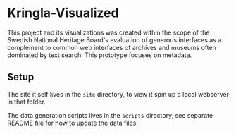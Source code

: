 # Kringla-Visualized

This project and its visualizations was created within the scope of the Swedish National Heritage Board's evaluation of generous interfaces as a complement to common web interfaces of archives and museums often dominated by text search. This prototype focuses on metadata.

## Setup

The site it self lives in the `site` directory, to view it spin up a local webserver in that folder.

The data generation scripts lives in the `scripts` directory, see separate README file for how to update the data files.

